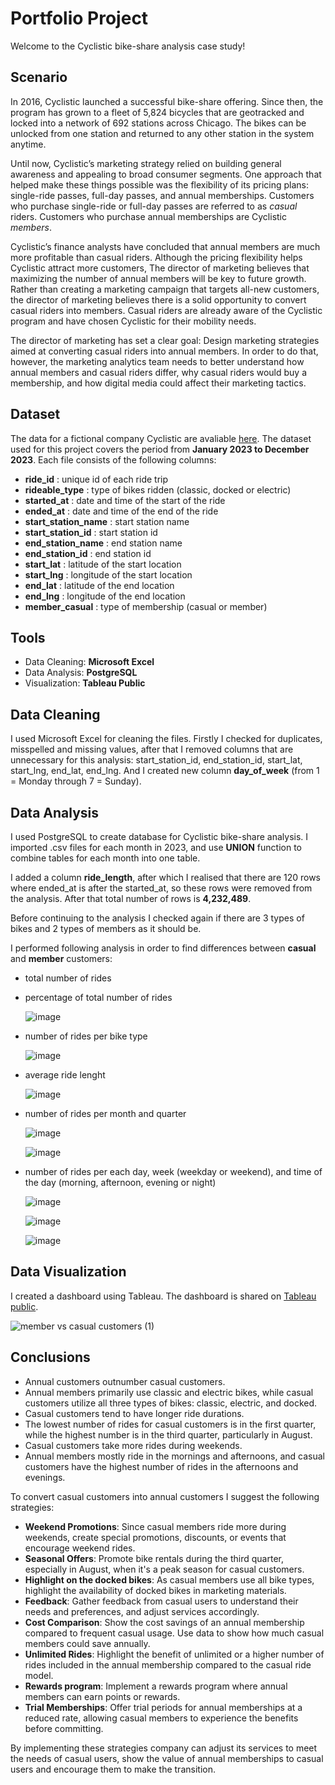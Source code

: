 # Portfolio Project

Welcome to the Cyclistic bike-share analysis case study!

## Scenario

In 2016, Cyclistic launched a successful bike-share offering. Since then, the program has grown
to a fleet of 5,824 bicycles that are geotracked and locked into a network of 692 stations
across Chicago. The bikes can be unlocked from one station and returned to any other station
in the system anytime.

Until now, Cyclistic’s marketing strategy relied on building general awareness and appealing to
broad consumer segments. One approach that helped make these things possible was the
flexibility of its pricing plans: single-ride passes, full-day passes, and annual memberships.
Customers who purchase single-ride or full-day passes are referred to as *casual* riders.
Customers who purchase annual memberships are Cyclistic *members*.

Cyclistic’s finance analysts have concluded that annual members are much more profitable
than casual riders. Although the pricing flexibility helps Cyclistic attract more customers,
The director of marketing believes that maximizing the number of annual members will be key to future growth.
Rather than creating a marketing campaign that targets all-new customers, the director of marketing believes
there is a solid opportunity to convert casual riders into members. Casual riders are already aware of the
Cyclistic program and have chosen Cyclistic for their mobility needs.

The director of marketing has set a clear goal: Design marketing strategies aimed at converting casual riders into
annual members. In order to do that, however, the marketing analytics team needs to better understand how
annual members and casual riders differ, why casual riders would buy a membership, and how
digital media could affect their marketing tactics. 

## Dataset

The data for a fictional company Cyclistic are avaliable [here](https://divvy-tripdata.s3.amazonaws.com/index.html).
The dataset used for this project covers the period from **January 2023 to December 2023**. Each file consists of the following columns:

* **ride_id** : unique id of each ride trip
* **rideable_type** : type of bikes ridden (classic, docked or electric)
* **started_at** : date and time of the start of the ride
* **ended_at** : date and time of the end of the ride
* **start_station_name** : start station name
* **start_station_id** : start station id
* **end_station_name** : end station name
* **end_station_id** : end station id
* **start_lat** : latitude of the start location
* **start_lng** : longitude of the start location
* **end_lat** : latitude of the end location
* **end_lng** : longitude of the end location
* **member_casual** : type of membership (casual or member)

## Tools
* Data Cleaning: **Microsoft Excel**
* Data Analysis: **PostgreSQL**
* Visualization: **Tableau Public**

## Data Cleaning
I used Microsoft Excel for cleaning the files. Firstly I checked for duplicates, misspelled and missing values, 
after that I removed columns that are unnecessary for this analysis: start_station_id, end_station_id, start_lat, start_lng, end_lat, end_lng.
And I created new column **day_of_week** (from 1 = Monday through 7 = Sunday).

## Data Analysis
I used PostgreSQL to create database for Cyclistic bike-share analysis. I imported .csv files for each month in 2023,
and use **UNION** function to combine tables for each month into one table. 

I added a column **ride_length**, after which I realised that there are 120 rows where ended_at is after the started_at, so these rows were removed from the analysis.
After that total number of rows is **4,232,489**.

Before continuing to the analysis I checked again if there are 3 types of bikes and 2 types of members as it should be.

I performed following analysis in order to find differences between **casual** and **member** customers:
* total number of rides
* percentage of total number of rides

  ![image](https://github.com/Nata-Mancic/PortfolioProject/assets/173147286/d13bec2c-515d-4327-bf4c-a75bd9243c49)

* number of rides per bike type

  ![image](https://github.com/Nata-Mancic/PortfolioProject/assets/173147286/99e523f9-14c2-49df-9c1a-7071bfd4108f)

* average ride lenght

  ![image](https://github.com/Nata-Mancic/PortfolioProject/assets/173147286/b9ab14aa-fefd-4501-8533-3763641006a5)

* number of rides per month and quarter

  ![image](https://github.com/Nata-Mancic/PortfolioProject/assets/173147286/4b49ad70-f3b2-4a37-a474-c20d53d4c573)

  ![image](https://github.com/Nata-Mancic/PortfolioProject/assets/173147286/5096b029-305c-4a99-85dc-6eeb130c2d12)


* number of rides per each day, week (weekday or weekend), and time of the day (morning, afternoon, evening or night)

  ![image](https://github.com/Nata-Mancic/PortfolioProject/assets/173147286/93040d37-cbd7-429a-85b0-618486649b2d)

  ![image](https://github.com/Nata-Mancic/PortfolioProject/assets/173147286/5afc2092-3afe-4a4d-959d-bcbd0352bb05)

  ![image](https://github.com/Nata-Mancic/PortfolioProject/assets/173147286/c41ac11a-cd08-4c4b-a974-d041eb7c9423)



## Data Visualization
I created a dashboard using Tableau. The dashboard is shared on [Tableau public](https://public.tableau.com/app/profile/natalija.mancic/viz/Cyclistic_dashboard_17192242813690/membervscasualcustomers).

![member vs casual customers (1)](https://github.com/Nata-Mancic/PortfolioProject/assets/173147286/3aa5d3c9-742b-47a7-b04b-a2a7dbc7bcbe)

## Conclusions

* Annual customers outnumber casual customers.
* Annual members primarily use classic and electric bikes, while casual customers utilize all three types of bikes: classic, electric, and docked.
* Casual customers tend to have longer ride durations.
* The lowest number of rides for casual customers is in the first quarter, while the highest number is in the third quarter, particularly in August.
* Casual customers take more rides during weekends.
* Annual members mostly ride in the mornings and afternoons, and casual customers have the highest number of rides in the afternoons and evenings.

To convert casual customers into annual customers I suggest the following strategies:
* **Weekend Promotions**: Since casual members ride more during weekends, create special promotions, discounts, or events that encourage weekend rides.
* **Seasonal Offers**: Promote bike rentals during the third quarter, especially in August, when it's a peak season for casual customers.
* **Highlight on the docked bikes**: As casual members use all bike types, highlight the availability of docked bikes in marketing materials.
* **Feedback**: Gather feedback from casual users to understand their needs and preferences, and adjust services accordingly.
* **Cost Comparison**: Show the cost savings of an annual membership compared to frequent casual usage. Use data to show how much casual members could save annually.
* **Unlimited Rides**: Highlight the benefit of unlimited or a higher number of rides included in the annual membership compared to the casual ride model.
* **Rewards program**: Implement a rewards program where annual members can earn points or rewards.
* **Trial Memberships**: Offer trial periods for annual memberships at a reduced rate, allowing casual members to experience the benefits before committing.

By implementing these strategies company can adjust its services to meet the needs of casual users, show the value of annual memberships to casual users and encourage them to make the transition.
